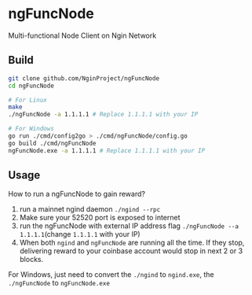 # ngFuncNode

Multi-functional Node Client on Ngin Network

## Build

```bash
git clone github.com/NginProject/ngFuncNode
cd ngFuncNode

# For Linux
make
./ngFuncNode -a 1.1.1.1 # Replace 1.1.1.1 with your IP

# For Windows
go run ./cmd/config2go > ./cmd/ngFuncNode/config.go
go build ./cmd/ngFuncNode
ngFuncNode.exe -a 1.1.1.1 # Replace 1.1.1.1 with your IP
```

## Usage

How to run a ngFuncNode to gain reward?

1. run a mainnet ngind daemon `./ngind --rpc`
2. Make sure your 52520 port is exposed to internet
3. run the ngFuncNode with external IP address flag `./ngFuncNode --a 1.1.1.1`(change `1.1.1.1` with your IP)
4. When both `ngind` and `ngFuncNode` are running all the time. If they stop, delivering reward to your coinbase account would stop in next 2 or 3 blocks.

For Windows, just need to convert the `./ngind` to `ngind.exe`, the `./ngFuncNode` to `ngFuncNode.exe`
